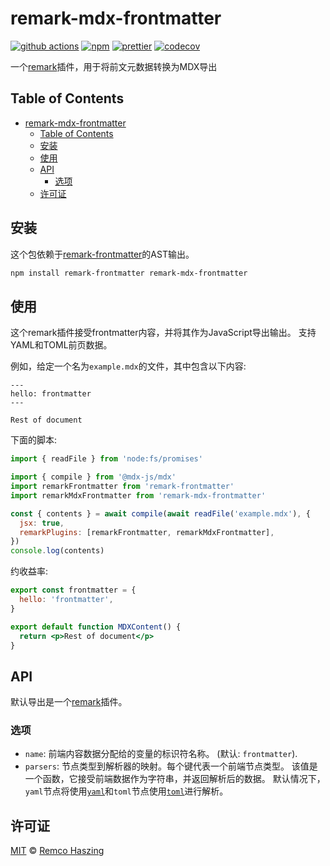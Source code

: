 # remark-mdx-frontmatter

[![github actions](https://github.com/remcohaszing/remark-mdx-frontmatter/actions/workflows/ci.yaml/badge.svg)](https://github.com/remcohaszing/remark-mdx-frontmatter/actions/workflows/ci.yaml)
[![npm](https://img.shields.io/npm/v/remark-mdx-frontmatter)](https://www.npmjs.com/package/remark-mdx-frontmatter)
[![prettier](https://img.shields.io/badge/code_style-prettier-ff69b4.svg)](https://prettier.io)
[![codecov](https://codecov.io/gh/remcohaszing/remark-mdx-frontmatter/branch/main/graph/badge.svg)](https://codecov.io/gh/remcohaszing/remark-mdx-frontmatter)

一个[remark](https://remark.js.org)插件，用于将前文元数据转换为MDX导出

## Table of Contents

- [remark-mdx-frontmatter](#remark-mdx-frontmatter)
  - [Table of Contents](#table-of-contents)
  - [安装](#安装)
  - [使用](#使用)
  - [API](#api)
    - [选项](#选项)
  - [许可证](#许可证)

## 安装

这个包依赖于[remark-frontmatter](https://github.com/remarkjs/remark-frontmatter)的AST输出。

```sh
npm install remark-frontmatter remark-mdx-frontmatter
```

## 使用

这个remark插件接受frontmatter内容，并将其作为JavaScript导出输出。
支持YAML和TOML前页数据。

例如，给定一个名为`example.mdx`的文件，其中包含以下内容:

```mdx
---
hello: frontmatter
---

Rest of document
```

下面的脚本:

```js
import { readFile } from 'node:fs/promises'

import { compile } from '@mdx-js/mdx'
import remarkFrontmatter from 'remark-frontmatter'
import remarkMdxFrontmatter from 'remark-mdx-frontmatter'

const { contents } = await compile(await readFile('example.mdx'), {
  jsx: true,
  remarkPlugins: [remarkFrontmatter, remarkMdxFrontmatter],
})
console.log(contents)
```

约收益率:

```jsx
export const frontmatter = {
  hello: 'frontmatter',
}

export default function MDXContent() {
  return <p>Rest of document</p>
}
```

## API

默认导出是一个[remark](https://remark.js.org)插件。

### 选项

- `name`: 前端内容数据分配给的变量的标识符名称。 (默认: `frontmatter`).
- `parsers`: 节点类型到解析器的映射。每个键代表一个前端节点类型。
  该值是一个函数，它接受前端数据作为字符串，并返回解析后的数据。
  默认情况下，`yaml`节点将使用[`yaml`](https://github.com/eemeli/yaml)和`toml`节点使用[`toml`](https://github.com/BinaryMuse/toml-node)进行解析。

## 许可证

[MIT](LICENSE.md) © [Remco Haszing](https://github.com/remcohaszing)
